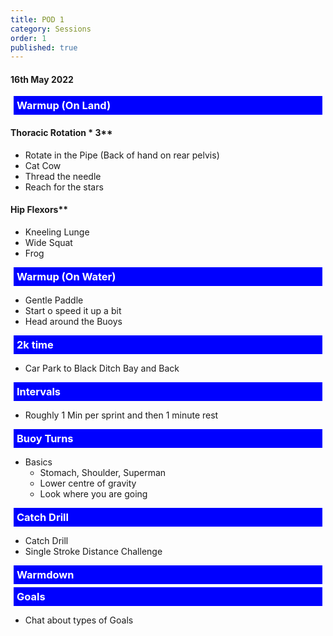 ```yaml
---
title: POD 1
category: Sessions
order: 1
published: true
---
```

<style>
h3 {
  color: white;
  margin: 5px;
  padding: 5px;
  background-color: blue 
}
</style>
#### 16th May 2022

### Warmup (On Land) 
#### Thoracic Rotation * 3** 
- Rotate in the Pipe (Back of hand on rear pelvis)
- Cat Cow
- Thread the needle
- Reach for the stars

#### Hip Flexors**
- Kneeling Lunge
- Wide Squat
- Frog

  
### Warmup (On Water)
- Gentle Paddle
- Start o speed it up a bit
-   Head around the Buoys  

### 2k time   
- Car Park to Black Ditch Bay and Back  

### Intervals   
- Roughly 1 Min per sprint and then 1 minute rest  

### Buoy Turns   
- Basics
   - Stomach, Shoulder, Superman
   - Lower centre of gravity
   - Look where you are going  

### Catch Drill   
- Catch Drill 
- Single Stroke Distance Challenge  

### Warmdown     

### Goals   
- Chat about types of Goals

